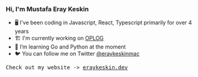 ### Hi, I'm Mustafa Eray Keskin

- 🖥️ I've been coding in Javascript, React, Typescript primarily for over 4 years
- 🏗️ I'm currently working on [OPLOG]([https://www.oplog.io])
- 🦀 I’m learning Go and Python at the moment
- 🐦 You can follow me on Twitter [@eraykeskinmac](https://twitter.com/eraykeskinmac)

<samp>
  Check out my website -> <a href="https://www.eraykeskin.dev">eraykeskin.dev</a>
</samp>
